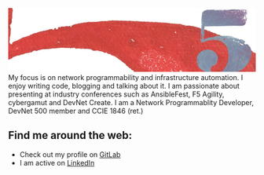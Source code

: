 <img src="https://raw.githubusercontent.com/joelwking/joelwking/master/images/DevNet_5_logo.jpg" width="520" height="130" alt="banner that says Joel W. King - Network Programmablity Developer, DevNet 500, CCIE 1846 (ret.)">
My focus is on network programmability and infrastructure automation. I enjoy writing code, blogging and talking about it. I am passionate about presenting at industry conferences such as AnsibleFest, F5 Agility, cybergamut and DevNet Create. I am a Network Programmablity Developer, DevNet 500 member and CCIE 1846 (ret.)

## Find me around the web:
- Check out my profile on <a href="https://gitlab.com/joelwking">GitLab</a>
- I am active on <a href="https://www.linkedin.com/in/programmablenetworks/">LinkedIn</a>

<!--
**joelwking/joelwking** is a ✨ _special_ ✨ repository because its `README.md` (this file) appears on your GitHub profile.

Here are some ideas to get you started:

- 🔭 I’m currently working on ...
- 🌱 I’m currently learning ...
- 👯 I’m looking to collaborate on ...
- 🤔 I’m looking for help with ...
- 💬 Ask me about ...
- 📫 How to reach me: ...
- 😄 Pronouns: ...
- ⚡ Fun fact: ...
-->
